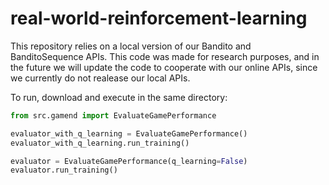 # real-world-reinforcement-learning

This repository relies on a local version of our Bandito and BanditoSequence APIs. This code was made for research purposes, and in the future we will update the code to cooperate with our online APIs, since we currently do not realease our local APIs.

To run, download and execute in the same directory:

```python
from src.gamend import EvaluateGamePerformance

evaluator_with_q_learning = EvaluateGamePerformance()
evaluator_with_q_learning.run_training()

evaluator = EvaluateGamePerformance(q_learning=False)
evaluator.run_training()
```
